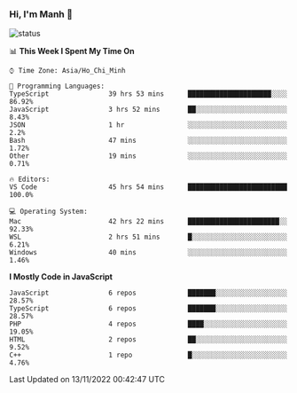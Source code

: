 ### Hi, I'm Manh 👋

![status](https://badge.stateful.com/manhhn01/status.svg)

<!--START_SECTION:waka-->
📊 **This Week I Spent My Time On** 

```text
⌚︎ Time Zone: Asia/Ho_Chi_Minh

💬 Programming Languages: 
TypeScript               39 hrs 53 mins      █████████████████████░░░░   86.92% 
JavaScript               3 hrs 52 mins       ██░░░░░░░░░░░░░░░░░░░░░░░   8.43% 
JSON                     1 hr                ░░░░░░░░░░░░░░░░░░░░░░░░░   2.2% 
Bash                     47 mins             ░░░░░░░░░░░░░░░░░░░░░░░░░   1.72% 
Other                    19 mins             ░░░░░░░░░░░░░░░░░░░░░░░░░   0.71%

🔥 Editors: 
VS Code                  45 hrs 54 mins      █████████████████████████   100.0%

💻 Operating System: 
Mac                      42 hrs 22 mins      ███████████████████████░░   92.33% 
WSL                      2 hrs 51 mins       █░░░░░░░░░░░░░░░░░░░░░░░░   6.21% 
Windows                  40 mins             ░░░░░░░░░░░░░░░░░░░░░░░░░   1.46%

```

**I Mostly Code in JavaScript** 

```text
JavaScript               6 repos             ███████░░░░░░░░░░░░░░░░░░   28.57% 
TypeScript               6 repos             ███████░░░░░░░░░░░░░░░░░░   28.57% 
PHP                      4 repos             ████░░░░░░░░░░░░░░░░░░░░░   19.05% 
HTML                     2 repos             ██░░░░░░░░░░░░░░░░░░░░░░░   9.52% 
C++                      1 repo              █░░░░░░░░░░░░░░░░░░░░░░░░   4.76%

```



 Last Updated on 13/11/2022 00:42:47 UTC
<!--END_SECTION:waka-->
